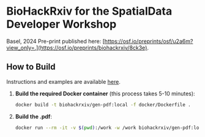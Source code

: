 # BioHackRxiv for the SpatialData Developer Workshop
Basel, 2024
Pre-print published here: [https://osf.io/preprints/osf/u2a6m?view_only=.](https://osf.io/preprints/biohackrxiv/8ck3e).

## How to Build

Instructions and examples are available [here](https://github.com/biohackrxiv/bhxiv-gen-pdf/).

1. **Build the required Docker container** (this process takes 5-10 minutes):
   ```bash
   docker build -t biohackrxiv/gen-pdf:local -f docker/Dockerfile .
   ```

2. **Build the .pdf**:
   ```bash
   docker run --rm -it -v $(pwd):/work -w /work biohackrxiv/gen-pdf:local gen-pdf .
   ```
